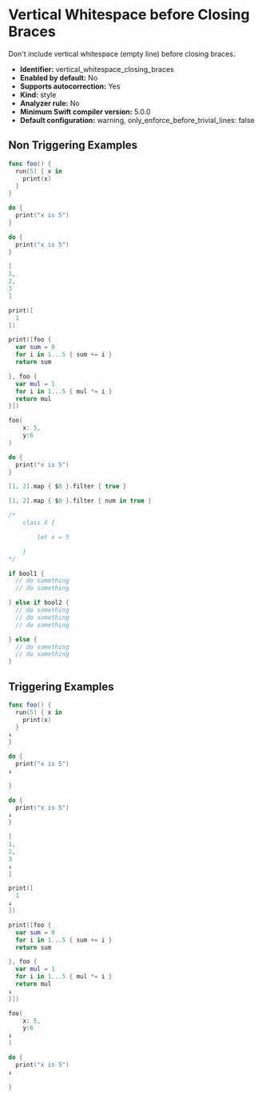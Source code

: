 # Vertical Whitespace before Closing Braces

Don't include vertical whitespace (empty line) before closing braces.

* **Identifier:** vertical_whitespace_closing_braces
* **Enabled by default:** No
* **Supports autocorrection:** Yes
* **Kind:** style
* **Analyzer rule:** No
* **Minimum Swift compiler version:** 5.0.0
* **Default configuration:** warning, only_enforce_before_trivial_lines: false

## Non Triggering Examples

```swift
func foo() {
  run(5) { x in
    print(x)
  }
}
```

```swift
do {
  print("x is 5")
}
```

```swift
do {
  print("x is 5")
}
```

```swift
[
1,
2,
3
]
```

```swift
print([
  1
])
```

```swift
print([foo {
  var sum = 0
  for i in 1...5 { sum += i }
  return sum

}, foo {
  var mul = 1
  for i in 1...5 { mul *= i }
  return mul
}])
```

```swift
foo(
    x: 5,
    y:6
)
```

```swift
do {
  print("x is 5")
}
```

```swift
[1, 2].map { $0 }.filter { true }
```

```swift
[1, 2].map { $0 }.filter { num in true }
```

```swift
/*
    class X {

        let x = 5

    }
*/
```

```swift
if bool1 {
  // do something
  // do something

} else if bool2 {
  // do something
  // do something
  // do something

} else {
  // do something
  // do something
}
```

## Triggering Examples

```swift
func foo() {
  run(5) { x in
    print(x)
  }
↓
}
```

```swift
do {
  print("x is 5")
↓

}
```

```swift
do {
  print("x is 5")
↓
}
```

```swift
[
1,
2,
3
↓
]
```

```swift
print([
  1
↓
])
```

```swift
print([foo {
  var sum = 0
  for i in 1...5 { sum += i }
  return sum

}, foo {
  var mul = 1
  for i in 1...5 { mul *= i }
  return mul
↓
}])
```

```swift
foo(
    x: 5,
    y:6
↓
)
```

```swift
do {
  print("x is 5")
↓
  
}
```